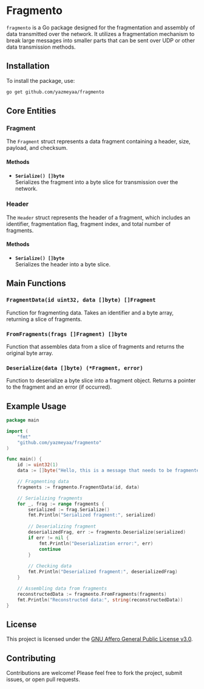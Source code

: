 # Fragmento

`fragmento` is a Go package designed for the fragmentation and assembly of data transmitted over the network. It utilizes a fragmentation mechanism to break large messages into smaller parts that can be sent over UDP or other data transmission methods.

## Installation

To install the package, use:

```bash
go get github.com/yazmeyaa/fragmento
```

## Core Entities

### Fragment

The `Fragment` struct represents a data fragment containing a header, size, payload, and checksum.

#### Methods

- **`Serialize() []byte`**  
  Serializes the fragment into a byte slice for transmission over the network.

### Header

The `Header` struct represents the header of a fragment, which includes an identifier, fragmentation flag, fragment index, and total number of fragments.

#### Methods

- **`Serialize() []byte`**  
  Serializes the header into a byte slice.

## Main Functions

### `FragmentData(id uint32, data []byte) []Fragment`

Function for fragmenting data. Takes an identifier and a byte array, returning a slice of fragments.

### `FromFragments(frags []Fragment) []byte`

Function that assembles data from a slice of fragments and returns the original byte array.

### `Deserialize(data []byte) (*Fragment, error)`

Function to deserialize a byte slice into a fragment object. Returns a pointer to the fragment and an error (if occurred).

## Example Usage

```go
package main

import (
    "fmt"
    "github.com/yazmeyaa/fragmento"
)

func main() {
    id := uint32(1)
    data := []byte("Hello, this is a message that needs to be fragmented.")

    // Fragmenting data
    fragments := fragmento.FragmentData(id, data)

    // Serializing fragments
    for _, frag := range fragments {
        serialized := frag.Serialize()
        fmt.Println("Serialized fragment:", serialized)
        
        // Deserializing fragment
        deserializedFrag, err := fragmento.Deserialize(serialized)
        if err != nil {
            fmt.Println("Deserialization error:", err)
            continue
        }
        
        // Checking data
        fmt.Println("Deserialized fragment:", deserializedFrag)
    }

    // Assembling data from fragments
    reconstructedData := fragmento.FromFragments(fragments)
    fmt.Println("Reconstructed data:", string(reconstructedData))
}
```

## License

This project is licensed under the [GNU Affero General Public License v3.0](LICENSE).

## Contributing

Contributions are welcome! Please feel free to fork the project, submit issues, or open pull requests.